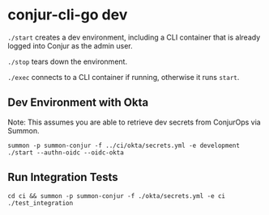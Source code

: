 # conjur-cli-go dev

`./start` creates a dev environment, including a CLI container that is already
logged into Conjur as the admin user.

`./stop` tears down the environment.

`./exec` connects to a CLI container if running, otherwise it runs `start`.

## Dev Environment with Okta

Note: This assumes you are able to retrieve dev secrets from ConjurOps via Summon.

`summon -p summon-conjur -f ../ci/okta/secrets.yml -e development ./start --authn-oidc --oidc-okta`

## Run Integration Tests

`cd ci && summon -p summon-conjur -f ./okta/secrets.yml -e ci ./test_integration`
